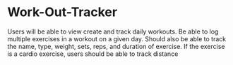 # Work-Out-Tracker
Users will be able to view create and track daily workouts. Be able to log multiple exercises in a workout on a given day. Should also be able to track the name, type, weight, sets, reps, and duration of exercise. If the exercise is a cardio exercise, users should be able to track distance
